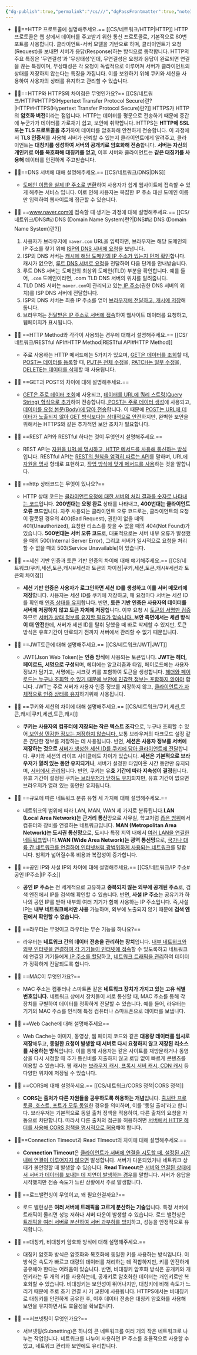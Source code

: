 ```yaml
---
{"dg-publish":true,"permalink":"/cs///","dgPassFrontmatter":true,"noteIcon":""}
---
```



- 👩‍💻==HTTP 프로토콜에 설명해주세요.== [[CS/네트워크/HTTP\|HTTP]]
	HTTP 프로토콜은 웹 상에서 데이터를 주고받기 위한 통신 프로토콜로, 기본적으로 80번 포트를 사용합니다. 클라이언트-서버 모델을 기반으로 하며, 클라이언트가 요청(Request)을 보내면 서버가 응답(Response)하는 방식으로 동작합니다. HTTP의 주요 특징은 '무연결성'과 '무상태성'인데, 무연결성은 요청과 응답이 완료되면 연결을 끊는 특징이며, 무상태성은 각 요청이 독립적으로 이루어져 서버가 클라이언트의 상태를 저장하지 않는다는 특징을 가집니다. 이를 보완하기 위해 쿠키와 세션을 사용하여 사용자의 상태를 유지하고 관리할 수 있습니다.
	
-  👩‍💻==HTTP와 HTTPS의 차이점은 무엇인가요?== [[CS/네트워크/HTTP#HTTPS(Hypertext Transfer Protocol Secure)란?\|HTTP#HTTPS(Hypertext Transfer Protocol Secure)란?]]
	 HTTPS가 HTTP의 **암호화 버전**이라는 점입니다. HTTP는 데이터를 평문으로 전송하기 때문에 중간에 누군가가 데이터를 가로채기 쉽고, 보안에 취약합니다. HTTPS는 **HTTP에 SSL 또는 TLS 프로토콜을 추가**하여 데이터를 암호화해 안전하게 전송합니다. 이 과정에서 **TLS 인증서**를 사용해 서버가 신뢰할 수 있는지 클라이언트에게 알려주고, 클라이언트는 **대칭키를 생성하여 서버의 공개키로 암호화해 전송**합니다. **서버는 자신의 개인키로 이를 복호화해 대칭키를 얻고**, 이후 서버와 클라이언트는 **같은 대칭키를 사용해** 데이터를 안전하게 주고받습니다.
	 
 - 👩‍💻==DNS 서버에 대해 설명해주세요.== [[CS/네트워크/DNS\|DNS]]
	 - <u>도메인 이름을 실제 IP 주소로 변환</u>하여 사용자가 쉽게 웹사이트에 접속할 수 있게 해주는 서비스 입니다. 이로 인해 사용자는 복잡한 IP 주소 대신 도메인 이름만 입력하여 웹사이트에 접근할 수 있습니다.
	 
- 👩‍💻 ==www.naver.com에 접속할 때 생기는 과정에 대해 설명해주세요.== [[CS/네트워크/DNS#☑️ DNS (Domain Name System)란?\|DNS#☑️ DNS (Domain Name System)란?]]
	1. 사용자가 브라우저에 `naver.com`  URL을 입력하면, 브라우저는 해당 도메인의 IP 주소를 찾기 위해 <u>ISP의 DNS 서버에 요청</u>을 보냅니다.
	2. ISP의 DNS 서버는 <u>캐시에 해당 도메인의 IP 주소가 있는지 먼저 확인</u>합니다. 캐시가 없으면, <u>루트 DNS 서버로 요청</u>을 전달하여 다음 단계를 안내받습니다.
	3. 루트 DNS 서버는 도메인의 최상위 도메인(TLD) 부분을 확인합니다. 예를 들어, `.com` 도메인이라면, .com TLD DNS 서버의 위치를 알려줍니다.
	4. TLD DNS 서버는 `naver.com`이 관리되고 있는<u> IP 주소</u>(권한 DNS 서버의 위치)를 ISP DNS 서버에 전달합니다.
	5. ISP의 DNS 서버는 최종 IP 주소를 얻어 <u>브라우저에 전달하고, 캐시에 저장</u>해 둡니다.
	6. 브라우저는 <u>전달받은 IP 주소로 서버에 접속</u>하여 웹사이트 데이터를 요청하고, 웹페이지가 표시됩니다.
	
- 👩‍💻 ==HTTP Method와 각각이 사용되는 경우에 대해서 설명해주세요.== [[CS/네트워크/RESTful API#HTTP Method\|RESTful API#HTTP Method]]
	- 주로 사용하는 HTTP 메서드에는 5가지가 있으며, <u>GET은 데이터를 조회</u>할 때,<u> POST는 데이터를 등록</u>할 때, <u>PUT은 전체 수정</u>을, <u>PATCH는 일부 수정</u>을, <u>DELETE는 데이터를 삭제</u>할 때 사용됩니다.
	
- 👩‍💻 ==GET과 POST의 차이에 대해 설명해주세요.== 
	- <u>GET은 주로 데이터 조회</u>에 사용되고, <u>데이터를 URL에 쿼리 스트링(Query String) 형식으로 추가</u>하여 전송합니다.<u> POST는 주로 데이터 생성</u>에 사용되고, <u>데이터를 요청 본문(Body)에 담아 전송</u>합니다. 이 때문에 <u>POST는 URL에 데이터가 노출되지 않아</u><u> GET 방식보다는 상대적으로 안전</u>하지만, 완벽한 보안을 위해서는 HTTPS와 같은 추가적인 보안 조치가 필요합니다.
	
- 👩‍💻 ==REST API와 RESTful 하다는 것이 무엇인지 설명해주세요.== 
	- REST API는 <u>자원을 URL에 명시하고, HTTP 메서드를 사용해 통신하는 방식</u>입니다. RESTful API는 <u>REST의 원칙을 엄격히 따르는 API</u>를 말하며, URL에<u> 자원을 명사</u> 형태로 표현하고, <u>작업 방식에 맞게 메서드를 사용</u>하는 것을 말합니다. 
	
- 👩‍💻 ==http 상태코드는 무엇이 있나요?==
	- HTTP 상태 코드는 <u>클라이언트요청에 대한 서버의 처리 결과를  숫자로 나타내는 코드</u>입니다. **200번대는 요청 완료** 상태를 나타내고, **400번대는 클라이언트 오류 코드**입니다. 자주 사용되는 클라이언트 오류 코드로는, 클라이언트의 요청이 잘못된 경우의 400(Bad Request), 권한이 없을 때의 401(Unauthorized), 요청한 리소스를 찾을 수 없을 때의 404(Not Found)가 있습니다. **500번대는 서버 오류 코드**로, 대표적으로는 서버 내부 오류가 발생했을 때의 500(Internal Server Error), 그리고 서버가 일시적으로 요청을 처리할 수 없을 때의 503(Service Unavailable)이 있습니다.
	
- 👩‍💻 ==세션 기반 인증과 토큰 기반 인증의 차이에 대해 얘기해주세요.== [[CS/네트워크/쿠키,세션,토큰,캐시#세션과 토큰의 차이점\|쿠키,세션,토큰,캐시#세션과 토큰의 차이점]]
	- **세션 기반 인증은 사용자가 로그인하면 세션 ID를 생성하고 이를 서버 메모리에 저장**합니다. 사용자는 세션 ID를 쿠키에 저장하고, 매 요청마다 서버는 세션 ID를 확인해 <u>인증 상태를 유지</u>합니다. 반면, **토큰 기반 인증은 사용자의 데이터를 서버에 저장하지 않고 토큰 자체에 저장**합니다. 이후 요청 시 <u>토큰의 서명만 검증</u>하므로 <u>서버가 상태 정보를 유지할 필요가 없습니다. </u>**보안 측면에서는 세션 방식이 더 안전**한데, 서버가 세션 ID를 탈취 당했을 때 바로 삭제할 수 있지만, 토큰 방식은 유효기간이 만료되기 전까지 서버에서 관리할 수 없기 때문입니다.
	
- 👩‍💻 ==JWT토큰에 대해 설명해주세요.== [[CS/네트워크/JWT\|JWT]]
	- JWT(Json Web Token)는 **인증 방식**에 사용되는 토큰입니다. **JWT는 헤더, 페이로드, 서명으로 구성**되며, 헤더에는 알고리즘과 타입, 페이로드에는 사용자 정보가 담기고, 서명에는 시크릿 키를 포함하여 토큰을 생성합니다. <u>헤더와 페이로드는 누구나 조회할 수 있기 때문에 보안에 민감한 정보는 포함하지 않아야</u> 합니다. JWT는 주로 서버가 사용자 인증 정보를 저장하지 않고, <u>클라이언트가 자체적으로 인증 상태를 유지</u>하기위해 사용됩니다. 
	
- 👩‍💻 ==쿠키와 세션의 차이에 대해 설명해주세요.== [[CS/네트워크/쿠키,세션,토큰,캐시\|쿠키,세션,토큰,캐시]]
	- **쿠키는 사용자의 컴퓨터에 저장되는 작은 텍스트 조각**으로, 누구나 조회할 수 있어<u> 보안상 민감한 정보는 저장하지 않습니다. </u>보통 브라우저의 다크모드 설정 같은 간단한 정보를 저장하는 데 사용됩니다. 반면, **세션은 사용자 정보를 서버에 저장하는 것으로** <u>서버가 생성한 세션 ID를 쿠키에 담아 클라이언트에 전달</u>합니다. 쿠키와 세션의 라이프 사이클에도 차이가 있습니다. **세션은 기본적으로 브라우저가 열려 있는 동안 유지되거나**, 서버가 설정한 타임아웃 시간 동안만 유지되며, <u>서버에서 관리</u>됩니다. 반면, 쿠키는 유**효 기간에 따라 지속성이 결정**됩니다. 유효 기간이 설정된 쿠키는<u> 브라우저가 닫혀도 유지</u>되지만, 유효 기간이 없으면 브라우저가 열려 있는 동안만 유지됩니다.
	
- 👩‍💻 ==규모에 따른 네트워크 분류 유형 세 가지에 대해 설명해주세요.==
	- 네트워크의 범위에 따라 LAN, MAN, WAN 세 가지로 분류됩니다.**LAN (Local Area Network)는 근거리 통신**망으로 사무실, 학교처럼 <u>좁은 범위</u>에서 컴퓨터와 장비를 연결하는 네트워크입니다. **MAN (Metropolitan Area Network)는 도시권 통신망**으로, 도시나 특정 지역 내에서 <u>여러 LAN을 연결한 네트워크</u>입니다.**WAN (Wide Area Network)는 광역 통신망**으로, <u>국가나 대륙 간 네트워크를 연결하여 인터넷처럼 광범위하게 사용되는 네트워크</u>를 말합니다. 범위가 넓어질수록 비용과 복잡성이 증가합니다.
	
- 👩‍💻 ==공인 IP와 사설 IP의 차이에 대해 설명해주세요.== [[CS/네트워크/IP 주소#공인 IP주소\|IP 주소]]
	- **공인 IP 주소**는 전 세계적으로 고유하고 **중복되지 않는 외부에 공개된 주소**로, 검색 엔진에서 IP를 검색해 확인할 수 있습니다. 반면, **사설 IP 주소**는 공유기가 하나의 공인 IP를 받아 내부의 여러 기기가 함께 사용하는 IP 주소입니다. 즉,사설 IP는 **내부 네트워크에서만 사용** 가능하며, 외부에 노출되지 않기 때문에 **검색 엔진에서 확인할 수 없습니다.**
	
- 👩‍💻 ==라우터는 무엇이고 라우터는 무슨 기능을 하나요?==
	- 라우터는 **네트워크 간의 데이터 전송을 관리하는 장치**입니다.  <u>내부 네트워크와 외부 인터넷을 연결하여 각 기기들이 인터넷에 접속</u>할 수 있도록하고 네트워크에 연결된 기기들에게<u> IP 주소를 할당</u>하고, <u>네트워크 트래픽을 관리</u>하여 데이터가 정확하게 전달되도록 합니다.
	
- 👩‍💻 ==MAC이 무엇인가요?==
	- MAC 주소는 컴퓨터나 스마트폰 같은 **네트워크 장치가 가지고 있는 고유 식별 번호입니다.** 네트워크 상에서 장치들이 서로 통신할 때, MAC 주소를 통해 각 장치를 구별하여 데이터를 정확하게 전달할 수 있습니다. 예를 들어, 라우터는 기기의 MAC 주소를 인식해 특정 컴퓨터나 스마트폰으로 데이터를 보냅니다.
	
- 👩‍💻 ==Web Cache에 대해 설명해주세요==
	- Web Cache는 이미지, 동영상, 웹 페이지 코드와 같은 **대용량 데이터를 임시로 저장**해두고, **동일한 요청이 발생할 때 서버로 다시 요청하지 않고 저장된 리소스를 사용하는 방식**입니다. 이를 통해 사용자는 같은 사이트를 재방문하거나 동영상을 다시 시청할 때 추가 통신비를 지출하지 않고 로딩 없이 빠르게 콘텐츠를 이용할 수 있습니다. 웹 캐시는 <u>브라우저 캐시, 프록시 서버 캐시, CDN 캐시</u> 등 다양한 위치에 저장될 수 있습니다.
	
- 👩‍💻 ==CORS에 대해 설명하세요.== [[CS/네트워크/CORS 정책\|CORS 정책]]
	- **CORS는 출처가 다른 자원들을 공유하도록 허용하는 개념**입니다. <u>출처란 프로토콜, 호스트, 포트가 모두 동일</u>한 경우를 의미하며, 이를 '동일 출처'라고 합니다. 브라우저는 기본적으로 동일 출처 정책을 적용하여, 다른 출처의 요청을 자동으로 차단합니다. 따라서 다른 출처의 접근을 허용하려면 <u>서버에서 HTTP 헤더를 사용해 CORS 정책을 명시적으로 허용</u>해야 합니다.
	
- 👩‍💻==Connection Timeout과 Read TImeout의 차이에 대해 설명해주세요.==
	- **Connection Timeout**은 <u>클라이언트가 서버에 연결을 시도할 때, 설정된 시간 내에 연결이 이루어지지 않으면</u> 발생합니다. 서버가 다운되었거나 네트워크 상태가 불안정할 때 발생할 수 있습니다. **Read Timeout**은 <u>서버와 연결된 상태에서 서버가 데이터를 보내는 데 지연이 발생하는 경우</u>를 말합니다. 서버가 응답을 시작했지만 전송 속도가 느린 상황에서 주로 발생합니다.
	
- 👩‍💻 ==로드밸런싱이 무엇이고, 왜 필요한걸까요?==
	- 로드 밸런싱은 **여러 서버에 트래픽을 고르게 분산하는 기술**입니다. 특정 서버에 트래픽이 몰리면 성능 저하나 서버 다운이 발생할 수 있습니다. 로드 밸런싱은 <u>트래픽을 여러 서버로 분산하여 서버 과부하를 방지</u>하고, 성능을 안정적으로 유지합니다.
	
- 👩‍💻 ==대칭키, 비대칭키 암호화 방식에 대해 설명해주세요.==
	- 대칭키 암호화 방식은 암호화와 복호화에 동일한 키를 사용하는 방식입니다. 이 방식은 속도가 빠르고 대량의 데이터를 처리하는 데 적합하지만, 키를 안전하게 공유해야 한다는 어려움이 있습니다. 반면, 비대칭키 암호화 방식은 공개키와 개인키라는 두 개의 키를 사용하는데, 공개키로 암호화한 데이터는 개인키로만 복호화할 수 있습니다. 비대칭키는 보안성이 뛰어나지만, 대칭키에 비해 속도가 느리기 때문에 주로 초기 연결 시 키 교환에 사용됩니다. HTTPS에서는 비대칭키로 대칭키를 안전하게 공유한 후, 이후 데이터 전송은 대칭키 암호화를 사용해 보안을 유지하면서도 효율성을 확보합니다.
	
- 👩‍💻 ==서브넷팅이 무엇인가요?==
	- 서브넷팅(Subnetting)은 하나의 큰 네트워크를 여러 개의 작은 네트워크로 나누는 작업입니다. 네트워크를 나누어 사용하면 IP 주소를 효율적으로 사용할 수 있고, 네트워크 관리와 보안에도 유리합니다.